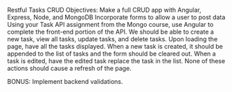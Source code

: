 Restful Tasks CRUD
Objectives:
Make a full CRUD app with Angular, Express, Node, and MongoDB
Incorporate forms to allow a user to post data
Using your Task API assignment from the Mongo course, use Angular to complete the front-end portion of the API. We should be able to create a new task, view all tasks, update tasks, and delete tasks. Upon loading the page, have all the tasks displayed. When a new task is created, it should be appended to the list of tasks and the form should be cleared out. When a task is edited, have the edited task replace the task in the list. None of these actions should cause a refresh of the page. 

BONUS: Implement backend validations.